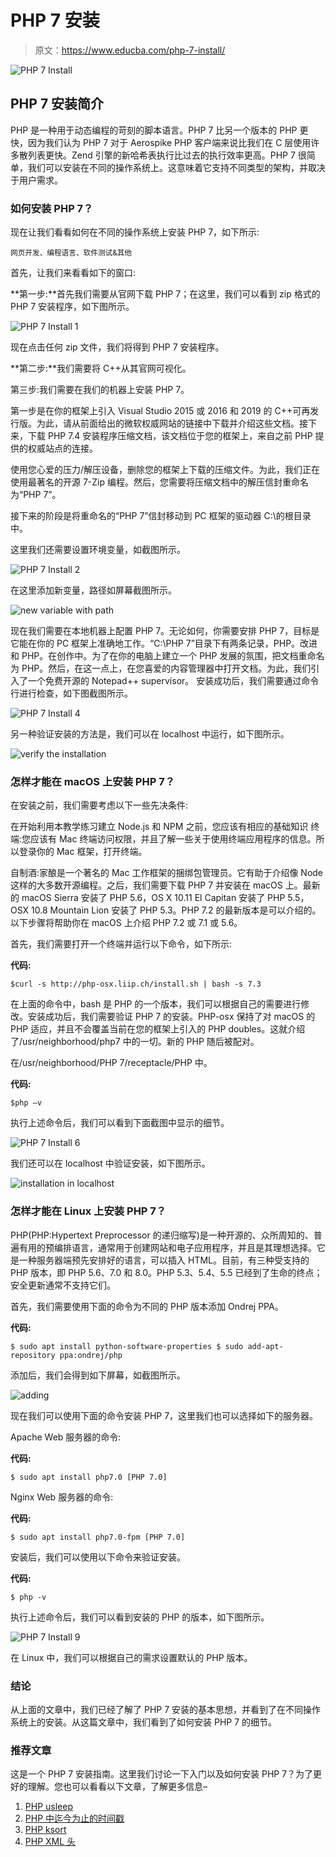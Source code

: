 # PHP 7 安装

> 原文：<https://www.educba.com/php-7-install/>

![PHP 7 Install](img/e27de9f671a7c126dfdb8daf9ee35058.png)



## PHP 7 安装简介

PHP 是一种用于动态编程的苛刻的脚本语言。PHP 7 比另一个版本的 PHP 更快，因为我们认为 PHP 7 对于 Aerospike PHP 客户端来说比我们在 C 层使用许多散列表更快。Zend 引擎的新哈希表执行比过去的执行效率更高。PHP 7 很简单，我们可以安装在不同的操作系统上。这意味着它支持不同类型的架构，并取决于用户需求。

### 如何安装 PHP 7？

现在让我们看看如何在不同的操作系统上安装 PHP 7，如下所示:

<small>网页开发、编程语言、软件测试&其他</small>

首先，让我们来看看如下的窗口:

**第一步:**首先我们需要从官网下载 PHP 7；在这里，我们可以看到 zip 格式的 PHP 7 安装程序，如下图所示。

![PHP 7 Install 1](img/b2e5c882221019c5e7daf1c3d29e2c69.png)



现在点击任何 zip 文件，我们将得到 PHP 7 安装程序。

**第二步:**我们需要将 C++从其官网可视化。

第三步:我们需要在我们的机器上安装 PHP 7。

第一步是在你的框架上引入 Visual Studio 2015 或 2016 和 2019 的 C++可再发行版。为此，请从前面给出的微软权威网站的链接中下载并介绍这些文档。接下来，下载 PHP 7.4 安装程序压缩文档，该文档位于您的框架上，来自之前 PHP 提供的权威站点的连接。

使用您心爱的压力/解压设备，删除您的框架上下载的压缩文件。为此，我们正在使用最著名的开源 7-Zip 编程。然后，您需要将压缩文档中的解压信封重命名为“PHP 7”。

接下来的阶段是将重命名的“PHP 7”信封移动到 PC 框架的驱动器 C:\的根目录中。

这里我们还需要设置环境变量，如截图所示。

![PHP 7 Install 2](img/d757ec162b4b3d77934a6027c45e1847.png)



在这里添加新变量，路径如屏幕截图所示。

![new variable with path](img/d45a721064434bb999ae75711004631c.png)



现在我们需要在本地机器上配置 PHP 7。无论如何，你需要安排 PHP 7，目标是它能在你的 PC 框架上准确地工作。“C:\PHP 7”目录下有两条记录，PHP。改进和 PHP。在创作中。为了在你的电脑上建立一个 PHP 发展的氛围，把文档重命名为 PHP。然后，在这一点上，在您喜爱的内容管理器中打开文档。为此，我们引入了一个免费开源的 Notepad++ supervisor。
安装成功后，我们需要通过命令行进行检查，如下图截图所示。

![PHP 7 Install 4](img/9e1c34b373b3d41b2466b753875feb11.png)



另一种验证安装的方法是，我们可以在 localhost 中运行，如下图所示。

![verify the installation](img/7f06feb55936a62f8e72aef98a3327f0.png)



### 怎样才能在 macOS 上安装 PHP 7？

在安装之前，我们需要考虑以下一些先决条件:

在开始利用本教学练习建立 Node.js 和 NPM 之前，您应该有相应的基础知识
终端:您应该有 Mac 终端访问权限，并且了解一些关于使用终端应用程序的信息。所以登录你的 Mac 框架，打开终端。

自制酒:家酿是一个著名的 Mac 工作框架的捆绑包管理员。它有助于介绍像 Node 这样的大多数开源编程。之后，我们需要下载 PHP 7 并安装在 macOS 上。最新的 macOS Sierra 安装了 PHP 5.6，OS X 10.11 El Capitan 安装了 PHP 5.5，OSX 10.8 Mountain Lion 安装了 PHP 5.3。PHP 7.2 的最新版本是可以介绍的。以下步骤将帮助你在 macOS 上介绍 PHP 7.2 或 7.1 或 5.6。

首先，我们需要打开一个终端并运行以下命令，如下所示:

**代码:**

`$curl -s http://php-osx.liip.ch/install.sh | bash -s 7.3`

在上面的命令中，bash 是 PHP 的一个版本，我们可以根据自己的需要进行修改。安装成功后，我们需要验证 PHP 7 的安装。PHP-osx 保持了对 macOS 的 PHP 适应，并且不会覆盖当前在您的框架上引入的 PHP doubles。这就介绍了/usr/neighborhood/php7 中的一切。新的 PHP 随后被配对。

在/usr/neighborhood/PHP 7/receptacle/PHP 中。

**代码:**

`$php –v`

执行上述命令后，我们可以看到下面截图中显示的细节。

![PHP 7 Install 6](img/c80420a8c0d8cf2d8a4b3322ac56a8d1.png)



我们还可以在 localhost 中验证安装，如下图所示。

![installation in localhost](img/98dfaf971f107080e9d7c2abe2ef9861.png)



### 怎样才能在 Linux 上安装 PHP 7？

PHP(PHP:Hypertext Preprocessor 的递归缩写)是一种开源的、众所周知的、普遍有用的预编排语言，通常用于创建网站和电子应用程序，并且是其理想选择。它是一种服务器端预先安排好的语言，可以插入 HTML。目前，有三种受支持的 PHP 版本，即 PHP 5.6、7.0 和 8.0。PHP 5.3、5.4、5.5 已经到了生命的终点；安全更新通常不支持它们。

首先，我们需要使用下面的命令为不同的 PHP 版本添加 Ondrej PPA。

**代码:**

`$ sudo apt install python-software-properties
$ sudo add-apt-repository ppa:ondrej/php`

添加后，我们会得到如下屏幕，如截图所示。

![adding](img/5226bc1fc007c92bd2466e3ad53df30e.png)



现在我们可以使用下面的命令安装 PHP 7，这里我们也可以选择如下的服务器。

Apache Web 服务器的命令:

**代码:**

`$ sudo apt install php7.0 [PHP 7.0]`

Nginx Web 服务器的命令:

**代码:**

`$ sudo apt install php7.0-fpm [PHP 7.0]`

安装后，我们可以使用以下命令来验证安装。

**代码:**

`$ php -v`

执行上述命令后，我们可以看到安装的 PHP 的版本，如下图所示。

![PHP 7 Install 9](img/37b2e3fb2334b056674c052d1b14123c.png)



在 Linux 中，我们可以根据自己的需求设置默认的 PHP 版本。

### 结论

从上面的文章中，我们已经了解了 PHP 7 安装的基本思想，并看到了在不同操作系统上的安装。从这篇文章中，我们看到了如何安装 PHP 7 的细节。

### 推荐文章

这是一个 PHP 7 安装指南。这里我们讨论一下入门以及如何安装 PHP 7？为了更好的理解。您也可以看看以下文章，了解更多信息–

1.  [PHP usleep](https://www.educba.com/php-usleep/)
2.  [PHP 中迄今为止的时间戳](https://www.educba.com/timestamp-to-date-in-php/)
3.  [PHP ksort](https://www.educba.com/php-ksort/)
4.  [PHP XML 头](https://www.educba.com/php-xml-header/)





